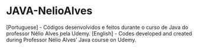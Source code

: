 # JAVA-NelioAlves
[Portuguese] - Códigos desenvolvidos e feitos durante o curso de Java do professor Nélio Alves pela Udemy.
[English] - Codes developed and created during Professor Nélio Alves' Java course on Udemy.

